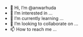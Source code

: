 - 👋 Hi, I’m @anwarhuda
- 👀 I’m interested in ...
- 🌱 I’m currently learning ...
- 💞️ I’m looking to collaborate on ...
- 📫 How to reach me ...

<!---
anwarhuda/anwarhuda is a ✨ special ✨ repository because its `README.md` (this file) appears on your GitHub profile.
You can click the Preview link to take a look at your changes.
--->
